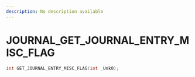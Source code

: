 ```yaml
---
description: No description available 
---
```


# JOURNAL\_GET_JOURNAL_ENTRY_MISC_FLAG

```cpp
int GET_JOURNAL_ENTRY_MISC_FLAG(int _Unk0);
```